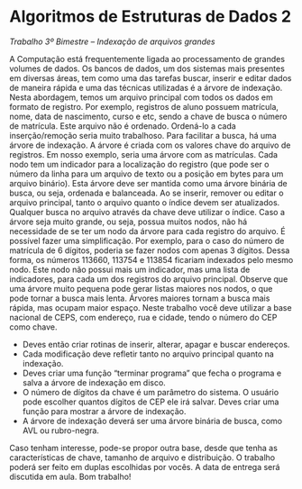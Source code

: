 # Algoritmos de Estruturas de Dados 2
*Trabalho 3º Bimestre – Indexação de arquivos grandes*


A Computação está frequentemente ligada ao processamento de
grandes volumes de dados. Os bancos de dados, um dos sistemas
mais presentes em diversas áreas, tem como uma das tarefas buscar,
inserir e editar dados de maneira rápida e uma das técnicas utilizadas
é a árvore de indexação.
Nesta abordagem, temos um arquivo principal com todos os dados
em formato de registro. Por exemplo, registros de aluno possuem
matrícula, nome, data de nascimento, curso e etc, sendo a chave de
busca o número de matrícula. Este arquivo não é ordenado. Ordená-lo
a   cada   inserção/remoção   seria   muito   trabalhoso.   Para   facilitar   a
busca, há uma árvore de indexação.
A árvore é criada com os valores chave do arquivo de registros. Em
nosso exemplo, seria uma árvore com as matrículas. Cada nodo tem
um indicador para a localização do registro (que pode ser o número
da linha para um arquivo de texto ou a posição em bytes para um
arquivo binário). Esta árvore deve ser mantida como uma árvore
binária de busca, ou seja, ordenada e balanceada.
Ao se inserir, remover ou editar o arquivo principal, tanto o arquivo
quanto o índice devem ser atualizados. Qualquer busca no arquivo
através da chave deve utilizar o índice.
Caso a árvore seja muito grande, ou seja, possua muitos nodos, não
há necessidade de se ter um nodo da árvore para cada registro do
arquivo. É possível fazer uma simplificação. Por exemplo, para o caso
do número de matrícula de 6 dígitos, poderia se fazer nodos com
apenas 3 dígitos. Dessa forma, os números 113660, 113754 e 113854
ficariam indexados pelo mesmo nodo. Este nodo não possui mais um
indicador, mas uma lista de indicadores, para cada um dos registros
do arquivo principal.
Observe que uma árvore muito pequena pode gerar listas maiores
nos nodos, o que pode tornar a busca mais lenta. Árvores maiores
tornam a busca mais rápida, mas ocupam maior espaço.
Neste trabalho você deve utilizar a base nacional de CEPS, com
endereço, rua e cidade, tendo o número do CEP como chave.

* Deves então criar rotinas de inserir, alterar, apagar e buscar
endereços.
* Cada modificação deve refletir tanto no arquivo principal quanto
na indexação.
* Deves   criar  uma   função  “terminar   programa”  que  fecha   o
programa e salva a árvore de indexação em disco.
* O número de dígitos da chave é um parâmetro do sistema. O
usuário pode escolher quantos dígitos de CEP ele irá salvar.
Deves criar uma função para mostrar a árvore de indexação.
* A árvore de indexação deverá ser uma árvore binária de busca,
como AVL ou rubro-negra.

Caso tenham interesse, pode-se propor outra base, desde que tenha
as características de chave, tamanho de arquivo e distribuição.
O trabalho poderá ser feito em duplas escolhidas por vocês. A data de
entrega será discutida em aula.
Bom trabalho!
